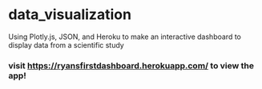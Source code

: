 # data_visualization
Using Plotly.js, JSON, and Heroku to make an interactive dashboard to display data from a scientific study
### visit https://ryansfirstdashboard.herokuapp.com/ to view the app!
